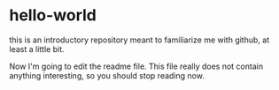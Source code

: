 # hello-world
this is an introductory repository meant to familiarize me with github, at least a little bit.

Now I'm going to edit the readme file. This file really does not contain anything interesting, so you should stop reading now. 
